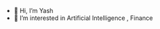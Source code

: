 - 👋 Hi, I’m Yash
- 👀 I’m interested in Artificial Intelligence , Finance 

<!---
pedireddiyashasvi/pedireddiyashasvi is a ✨ special ✨ repository because its `README.md` (this file) appears on your GitHub profile.
You can click the Preview link to take a look at your changes.
--->
